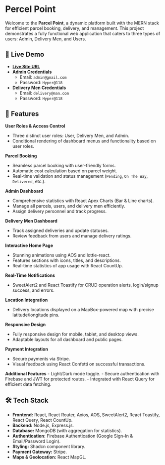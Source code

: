 # Percel Point

Welcome to the **Parcel Point**, a dynamic platform built with the MERN stack for efficient parcel booking, delivery, and management. This project demonstrates a fully functional web application that caters to three types of users: Admin, Delivery Men, and Users.

## 🚀 Live Demo

- **[Live Site URL](percel-point.web.app)**
- **Admin Credentials**
  - Email: `admin@gmail.com`
  - Password: `Hyper@118`
- **Delivery Men Credentials**
  - Email: `delivery@man.com`
  - Password: `Hyper@118`

## 📌 Features

**User Roles & Access Control**

- Three distinct user roles: User, Delivery Men, and Admin.
- Conditional rendering of dashboard menus and functionality based on user roles.

**Parcel Booking**

- Seamless parcel booking with user-friendly forms.
- Automatic cost calculation based on parcel weight.
- Real-time validation and status management (`Pending`, `On The Way`, `Delivered`, etc.).

**Admin Dashboard**

- Comprehensive statistics with React Apex Charts (Bar & Line charts).
- Manage all parcels, users, and delivery men efficiently.
- Assign delivery personnel and track progress.

**Delivery Men Dashboard**

- Track assigned deliveries and update statuses.
- Review feedback from users and manage delivery ratings.

**Interactive Home Page**

- Stunning animations using AOS and lottie-react.
- Features sections with icons, titles, and descriptions.
- Real-time statistics of app usage with React CountUp.

**Real-Time Notifications**

- SweetAlert2 and React Toastify for CRUD operation alerts, login/signup success, and errors.

**Location Integration**

- Delivery locations displayed on a MapBox-powered map with precise latitude/longitude pins.

**Responsive Design**

- Fully responsive design for mobile, tablet, and desktop views.
- Adaptable layouts for all dashboard and public pages.

**Payment Integration**

- Secure payments via Stripe.
- Visual feedback using React Confetti on successful transactions.

**Additional Features** - Light/Dark mode toggle. - Secure authentication with Firebase and JWT for protected routes. - Integrated with React Query for efficient data fetching.

## 🛠️ Tech Stack

- **Frontend:** React, React Router, Axios, AOS, SweetAlert2, React Toastify, React Query, React CountUp.
- **Backend:** Node.js, Express.js.
- **Database:** MongoDB (with aggregation for statistics).
- **Authentication:** Firebase Authentication (Google Sign-In & Email/Password Login).
- **Styling:** Shadcn component library.
- **Payment Gateway:** Stripe.
- **Maps & Geolocation:** React MapGL.
